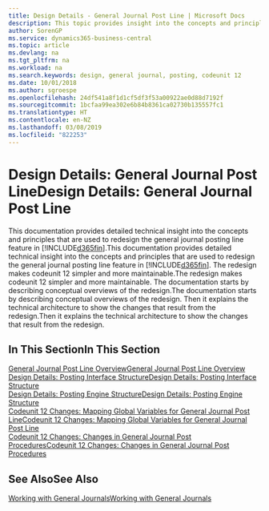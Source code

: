 ```yaml
---
title: Design Details - General Journal Post Line | Microsoft Docs
description: This topic provides insight into the concepts and principles that are used to redesign the general journal posting line feature in Business Central.
author: SorenGP
ms.service: dynamics365-business-central
ms.topic: article
ms.devlang: na
ms.tgt_pltfrm: na
ms.workload: na
ms.search.keywords: design, general journal, posting, codeunit 12
ms.date: 10/01/2018
ms.author: sgroespe
ms.openlocfilehash: 24df541a8f1d1cf5df3f53a00922ae0d88d7192f
ms.sourcegitcommit: 1bcfaa99ea302e6b84b8361ca02730b135557fc1
ms.translationtype: HT
ms.contentlocale: en-NZ
ms.lasthandoff: 03/08/2019
ms.locfileid: "822253"
---
```

# <a name="design-details-general-journal-post-line"></a><span data-ttu-id="642fe-103">Design Details: General Journal Post Line</span><span class="sxs-lookup"><span data-stu-id="642fe-103">Design Details: General Journal Post Line</span></span>
<span data-ttu-id="642fe-104">This documentation provides detailed technical insight into the concepts and principles that are used to redesign the general journal posting line feature in [!INCLUDE[d365fin](includes/d365fin_md.md)].</span><span class="sxs-lookup"><span data-stu-id="642fe-104">This documentation provides detailed technical insight into the concepts and principles that are used to redesign the general journal posting line feature in [!INCLUDE[d365fin](includes/d365fin_md.md)].</span></span> <span data-ttu-id="642fe-105">The redesign makes codeunit 12 simpler and more maintainable.</span><span class="sxs-lookup"><span data-stu-id="642fe-105">The redesign makes codeunit 12 simpler and more maintainable.</span></span> <span data-ttu-id="642fe-106">The documentation starts by describing conceptual overviews of the redesign.</span><span class="sxs-lookup"><span data-stu-id="642fe-106">The documentation starts by describing conceptual overviews of the redesign.</span></span> <span data-ttu-id="642fe-107">Then it explains the technical architecture to show the changes that result from the redesign.</span><span class="sxs-lookup"><span data-stu-id="642fe-107">Then it explains the technical architecture to show the changes that result from the redesign.</span></span>  

## <a name="in-this-section"></a><span data-ttu-id="642fe-108">In This Section</span><span class="sxs-lookup"><span data-stu-id="642fe-108">In This Section</span></span>  
[<span data-ttu-id="642fe-109">General Journal Post Line Overview</span><span class="sxs-lookup"><span data-stu-id="642fe-109">General Journal Post Line Overview</span></span>](design-details-general-journal-post-line-overview.md)  
[<span data-ttu-id="642fe-110">Design Details: Posting Interface Structure</span><span class="sxs-lookup"><span data-stu-id="642fe-110">Design Details: Posting Interface Structure</span></span>](design-details-posting-interface-structure.md)  
[<span data-ttu-id="642fe-111">Design Details: Posting Engine Structure</span><span class="sxs-lookup"><span data-stu-id="642fe-111">Design Details: Posting Engine Structure</span></span>](design-details-posting-engine-structure.md)  
[<span data-ttu-id="642fe-112">Codeunit 12 Changes: Mapping Global Variables for General Journal Post Line</span><span class="sxs-lookup"><span data-stu-id="642fe-112">Codeunit 12 Changes: Mapping Global Variables for General Journal Post Line</span></span>](design-details-codeunit-12-changes-mapping-global-variables-for-general-journal-post-line.md)  
[<span data-ttu-id="642fe-113">Codeunit 12 Changes: Changes in General Journal Post Procedures</span><span class="sxs-lookup"><span data-stu-id="642fe-113">Codeunit 12 Changes: Changes in General Journal Post Procedures</span></span>](design-details-codeunit-12-changes-changes-in-general-journal-post-procedures.md)  

## <a name="see-also"></a><span data-ttu-id="642fe-114">See Also</span><span class="sxs-lookup"><span data-stu-id="642fe-114">See Also</span></span>  
[<span data-ttu-id="642fe-115">Working with General Journals</span><span class="sxs-lookup"><span data-stu-id="642fe-115">Working with General Journals</span></span>](ui-work-general-journals.md)
